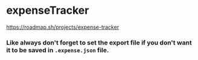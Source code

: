 # expenseTracker
https://roadmap.sh/projects/expense-tracker

### Like always don't forget to set the export file if you don't want it to be saved in `.expense.json` file.
